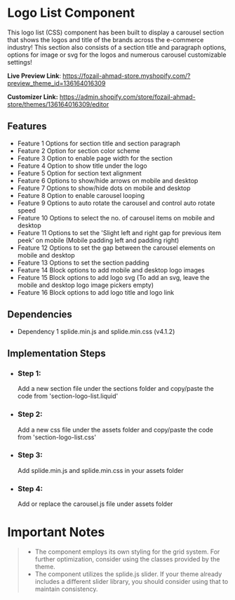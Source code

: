 # Logo List Component

This logo list (CSS) component has been built to display a carousel section that shows the logos and title of the brands across the e-commerce industry! This section also consists of a section title and paragraph options, options for image or svg for the logos and numerous carousel customizable settings! 

**Live Preview Link**: https://fozail-ahmad-store.myshopify.com/?preview_theme_id=136164016309

**Customizer Link:** https://admin.shopify.com/store/fozail-ahmad-store/themes/136164016309/editor

## Features

 - Feature 1 Options for section title and section paragraph
 - Feature 2 Option for section color scheme
 - Feature 3 Option to enable page width for the section
 - Feature 4 Option to show title under the logo 
 - Feature 5 Option for section text alignment
 - Feature 6 Options to show/hide arrows on mobile and desktop
 - Feature 7 Options to show/hide dots on mobile and desktop
 - Feature 8 Option to enable carousel looping
 - Feature 9 Options to auto rotate the carousel and control auto rotate speed
 - Feature 10 Options to select the no. of carousel items on mobile and desktop
 - Feature 11 Options to set the 'Slight left and right gap for previous item peek' on mobile (Mobile padding left and padding right)
 - Feature 12 Options to set the gap between the carousel elements on mobile and desktop
 - Feature 13 Options to set the section padding
 - Feature 14 Block options to add mobile and desktop logo images
 - Feature 15 Block options to add logo svg (To add an svg, leave the mobile and desktop logo image pickers empty)
 - Feature 16 Block options to add logo title and logo link

## Dependencies

 - Dependency 1 splide.min.js and splide.min.css (v4.1.2)

## Implementation Steps

 - ### Step 1: 
   Add a new section file under the sections folder and copy/paste the code from 'section-logo-list.liquid'
   
 - ### Step 2:
    Add a new css file under the assets folder and copy/paste the code from 'section-logo-list.css'
   
  - ### Step 3:
    Add splide.min.js and splide.min.css in your assets folder
    
 - ### Step 4:
    Add or replace the carousel.js file under assets folder


# Important Notes

>  - The component employs its own styling for the grid system. For further optimization, consider using the classes provided by the
> theme.
>  - The component utilizes the splide.js slider. If your theme already includes a different slider library, you should consider using that to
> maintain consistency.

